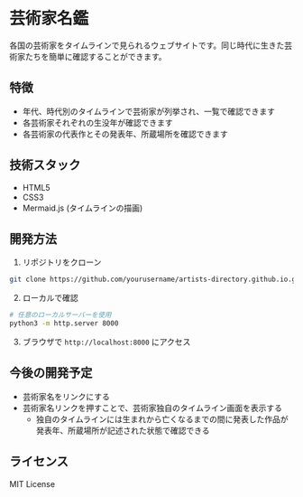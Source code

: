 # 芸術家名鑑

各国の芸術家をタイムラインで見られるウェブサイトです。同じ時代に生きた芸術家たちを簡単に確認することができます。

## 特徴

- 年代、時代別のタイムラインで芸術家が列挙され、一覧で確認できます
- 各芸術家それぞれの生没年が確認できます
- 各芸術家の代表作とその発表年、所蔵場所を確認できます

## 技術スタック

- HTML5
- CSS3
- Mermaid.js (タイムラインの描画)

## 開発方法

1. リポジトリをクローン
```bash
git clone https://github.com/yourusername/artists-directory.github.io.git
```

2. ローカルで確認
```bash
# 任意のローカルサーバーを使用
python3 -m http.server 8000
```

3. ブラウザで `http://localhost:8000` にアクセス

## 今後の開発予定

- 芸術家名をリンクにする
- 芸術家名リンクを押すことで、芸術家独自のタイムライン画面を表示する
  - 独自のタイムラインには生まれから亡くなるまでの間に発表した作品が発表年、所蔵場所が記述された状態で確認できる

## ライセンス

MIT License 